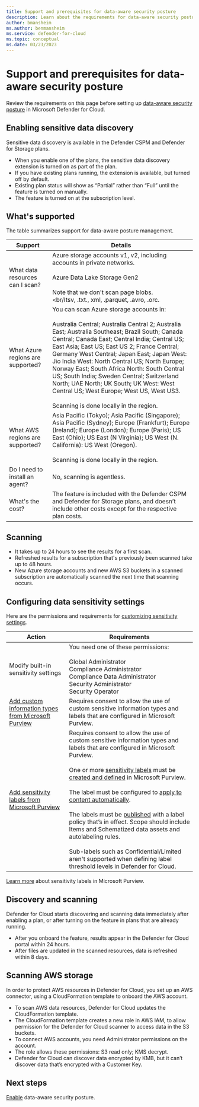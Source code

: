 ```yaml
---
title: Support and prerequisites for data-aware security posture
description: Learn about the requirements for data-aware security posture
author: bmansheim
ms.author: benmansheim
ms.service: defender-for-cloud
ms.topic: conceptual
ms.date: 03/23/2023
---
```

# Support and prerequisites for data-aware security posture

Review the requirements on this page before setting up [data-aware security posture](concept-data-security-posture.md) in Microsoft Defender for Cloud.

## Enabling sensitive data discovery

Sensitive data discovery is available in the Defender CSPM and Defender for Storage plans.

- When you enable one of the plans, the sensitive data discovery extension is turned on as part of the plan.
- If you have existing plans running, the extension is available, but turned off by default.
- Existing plan status will show as “Partial” rather than “Full” until the feature is turned on manually.
- The feature is turned on at the subscription level.


## What's supported

The table summarizes support for data-aware posture management.

**Support** | **Details**
--- | ---
What data resources can I scan? | Azure storage accounts v1, v2, including accounts in private networks.<br/><br/> Azure Data Lake Storage Gen2<br/><br/>Note that we don't scan page blobs.<br/><br/Itsv, .txt., xml, .parquet, .avro, .orc.
What Azure regions are supported? | You can scan Azure storage accounts in:<br/><br/> Australia Central; Australia Central 2; Australia East; Australia Southeast; Brazil South; Canada Central; Canada East; Central India; Central US; East Asia; East US; East US 2; France Central; Germany West Central; Japan East; Japan West: Jio India West: North Central US; North Europe; Norway East; South Africa North: South Central US; South India; Sweden Central; Switzerland North; UAE North; UK South; UK West: West Central US; West Europe; West US, West US3.<br/><br/> Scanning is done locally in the region.
What AWS regions are supported? | Asia Pacific (Tokyo); Asia Pacific (Singapore); Asia Pacific (Sydney); Europe (Frankfurt); Europe (Ireland); Europe (London); Europe (Paris); US East (Ohio); US East (N Virginia); US West (N. California): US West (Oregon).<br/><br/> Scanning is done locally in the region.
Do I need to install an agent? | No, scanning is agentless.
What's the cost? | The feature is included with the Defender CSPM and Defender for Storage plans, and doesn’t include other costs except for the respective plan costs.

## Scanning

- It takes up to 24 hours to see the results for a first scan.
- Refreshed results for a subscription that's previously been scanned take up to 48 hours.
- New Azure storage accounts and new AWS S3 buckets in a scanned subscription are automatically scanned the next time that scanning occurs.


## Configuring data sensitivity settings

Here are the permissions and requirements for [customizing sensitivity settings](data-sensitivity-settings.md).

**Action** | **Requirements**
--- | ---
Modify built-in sensitivity settings | You need one of these permissions:<br/><br/> Global Administrator<br/>Compliance Administrator<br/>Compliance Data Administrator<br/>Security Administrator<br/>Security Operator
[Add custom information types from Microsoft Purview](data-sensitivity-settings.md) | Requires consent to allow the use of custom sensitive information types and labels that are configured in Microsoft Purview.
[Add sensitivity labels from Microsoft Purview](data-sensitivity-settings.md) | Requires consent to allow the use of custom sensitive information types and labels that are configured in Microsoft Purview.<br/><br/> One or more [sensitivity labels](/microsoft-365/compliance/sensitivity-labels) must be [created and defined](/microsoft-365/compliance/get-started-with-sensitivity-labels) in Microsoft Purview.<br/><br/> The label must be configured to [apply to content automatically](/microsoft-365/compliance/apply-sensitivity-label-automatically).<br/><br/> The labels must be [published](/microsoft-365/compliance/create-sensitivity-labels) with a label policy that’s in effect. Scope should include Items and Schematized data assets and autolabeling rules.<br/><br/>Sub-labels such as Confidential/Limited aren't supported when defining label threshold levels in Defender for Cloud.
[Learn more](/microsoft-365/compliance/create-sensitivity-labels) about sensitivity labels in Microsoft Purview.

## Discovery and scanning

Defender for Cloud starts discovering and scanning data immediately after enabling a plan, or after turning on the feature in plans that are already running.

- After you onboard the feature, results appear in the Defender for Cloud portal within 24 hours. 
- After files are updated in the scanned resources, data is refreshed within 8 days.

## Scanning AWS storage

In order to protect AWS resources in Defender for Cloud, you set up an AWS connector, using a CloudFormation template to onboard the AWS account. 

- To scan AWS data resources, Defender for Cloud updates the CloudFormation template.
- The CloudFormation template creates a new role in AWS IAM, to allow permission for the Defender for Cloud scanner to access data in the S3 buckets. 
- To connect AWS accounts, you need Administrator permissions on the account.
- The role allows these permissions: S3 read only; KMS decrypt.
- Defender for Cloud can discover data encrypted by KMB, but it can’t discover data that’s encrypted with a Customer Key.




## Next steps

[Enable](data-security-posture-enable.md) data-aware security posture.

